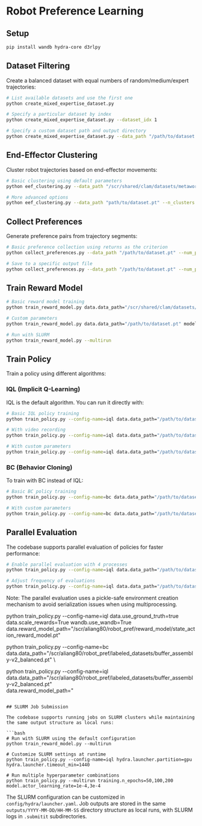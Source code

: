 # Robot Preference Learning

## Setup

```bash
pip install wandb hydra-core d3rlpy
```

## Dataset Filtering

Create a balanced dataset with equal numbers of random/medium/expert trajectories:

```bash
# List available datasets and use the first one
python create_mixed_expertise_dataset.py

# Specify a particular dataset by index
python create_mixed_expertise_dataset.py --dataset_idx 1

# Specify a custom dataset path and output directory
python create_mixed_expertise_dataset.py --data_path "/path/to/dataset.pt" --output_dir "my_balanced_datasets"
```

## End-Effector Clustering

Cluster robot trajectories based on end-effector movements:

```bash
# Basic clustering using default parameters
python eef_clustering.py --data_path "/scr/shared/clam/datasets/metaworld/assembly-v2/buffer_assembly-v2.pt"

# More advanced options
python eef_clustering.py --data_path "path/to/dataset.pt" --n_clusters 5 --segment_length 64 --max_segments 1000 --linkage_method average
```

## Collect Preferences

Generate preference pairs from trajectory segments:

```bash
# Basic preference collection using returns as the criterion
python collect_preferences.py --data_path "/path/to/dataset.pt" --num_pairs 1000

# Save to a specific output file
python collect_preferences.py --data_path "/path/to/dataset.pt" --num_pairs 1000 --output_file "my_preferences.pkl"
```

## Train Reward Model

```bash
# Basic reward model training
python train_reward_model.py data.data_path="/scr/shared/clam/datasets/metaworld/assembly-v2/buffer_assembly-v2.pt"

# Custom parameters
python train_reward_model.py data.data_path="/path/to/dataset.pt" model.hidden_dims=[256,256] training.num_epochs=50

# Run with SLURM
python train_reward_model.py --multirun
```

## Train Policy

Train a policy using different algorithms:

### IQL (Implicit Q-Learning)

IQL is the default algorithm. You can run it directly with:

```bash
# Basic IQL policy training
python train_policy.py --config-name=iql data.data_path="/path/to/dataset.pt" data.reward_model_path="reward_model/state_action_reward_model.pt"

# With video recording
python train_policy.py --config-name=iql data.data_path="/path/to/dataset.pt" evaluation.record_video=true

# With custom parameters
python train_policy.py --config-name=iql data.data_path="/path/to/dataset.pt" training.n_epochs=200 model.actor_learning_rate=3e-4
```

### BC (Behavior Cloning)

To train with BC instead of IQL:

```bash
# Basic BC policy training
python train_policy.py --config-name=bc data.data_path="/path/to/dataset.pt"

# With custom parameters
python train_policy.py --config-name=bc data.data_path="/path/to/dataset.pt" model.learning_rate=1e-4 training.n_epochs=200 evaluation.record_video=true
```

## Parallel Evaluation

The codebase supports parallel evaluation of policies for faster performance:

```bash
# Enable parallel evaluation with 4 processes
python train_policy.py --config-name=iql data.data_path="/path/to/dataset.pt" evaluation.parallel_eval=true evaluation.eval_workers=4

# Adjust frequency of evaluations
python train_policy.py --config-name=iql data.data_path="/path/to/dataset.pt" evaluation.parallel_eval=true training.eval_interval=10
```

Note: The parallel evaluation uses a pickle-safe environment creation mechanism to avoid serialization issues when using multiprocessing. 


python train_policy.py --config-name=iql data.use_ground_truth=true data.scale_rewards=True wandb.use_wandb=True data.reward_model_path="/scr/aliang80/robot_pref/reward_model/state_action_reward_model.pt"


python train_policy.py --config-name=bc  \
    data.data_path="/scr/aliang80/robot_pref/labeled_datasets/buffer_assembly-v2_balanced.pt" \

python train_policy.py --config-name=iql  \
    data.data_path="/scr/aliang80/robot_pref/labeled_datasets/buffer_assembly-v2_balanced.pt" \
    data.reward_model_path="
```

## SLURM Job Submission

The codebase supports running jobs on SLURM clusters while maintaining the same output structure as local runs:

```bash
# Run with SLURM using the default configuration
python train_reward_model.py --multirun

# Customize SLURM settings at runtime
python train_policy.py --config-name=iql hydra.launcher.partition=gpu hydra.launcher.timeout_min=1440

# Run multiple hyperparameter combinations
python train_policy.py --multirun training.n_epochs=50,100,200 model.actor_learning_rate=1e-4,3e-4
```

The SLURM configuration can be customized in `config/hydra/launcher.yaml`. Job outputs are stored in the same `outputs/YYYY-MM-DD/HH-MM-SS` directory structure as local runs, with SLURM logs in `.submitit` subdirectories.